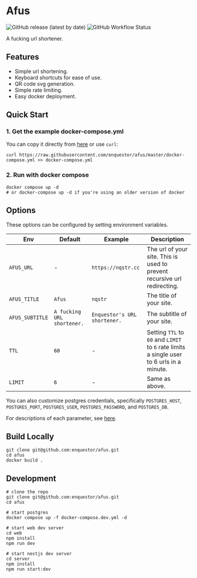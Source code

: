 # Afus
![GitHub release (latest by date)](https://img.shields.io/github/v/release/enquestor/afus)
![GitHub Workflow Status](https://img.shields.io/github/actions/workflow/status/enquestor/afus/build.yml)

A fucking url shortener.

## Features
- Simple url shortening.
- Keyboard shortcuts for ease of use.
- QR code svg generation.
- Simple rate limiting.
- Easy docker deployment.

## Quick Start
### 1. Get the example docker-compose.yml
You can copy it directly from [here](https://raw.githubusercontent.com/enquestor/afus/master/docker-compose.yml) or use `curl`:
```
curl https://raw.githubusercontent.com/enquestor/afus/master/docker-compose.yml >> docker-compose.yml
```

### 2. Run with docker compose
```
docker compose up -d
# or docker-compose up -d if you're using an older version of docker
```

## Options
These options can be configured by setting environment variables.

| Env | Default | Example | Description |
| - | - | - | - |
| `AFUS_URL` | - | `https://nqstr.cc` | The url of your site. This is used to prevent recursive url redirecting. |
| `AFUS_TITLE` | `Afus` | `nqstr` | The title of your site. |
| `AFUS_SUBTITLE` | `A fucking URL shortener.` | `Enquestor's URL shortener.` | The subtitle of your site. |
| `TTL` | `60` | - | Setting `TTL` to `60` and `LIMIT` to `6` rate limits a single user to 6 urls in a minute. |
| `LIMIT` | `6` | - | Same as above. |

You can also customize postgres credentials, specifically `POSTGRES_HOST`, `POSTGRES_PORT`, `POSTGRES_USER`, `POSTGRES_PASSWORD`, and `POSTGRES_DB`.

For descriptions of each parameter, see [here](https://hub.docker.com/_/postgres).

## Build Locally
```
git clone git@github.com:enquestor/afus.git
cd afus
docker build .
```

## Development
```
# clone the repo
git clone git@github.com:enquestor/afus.git
cd afus

# start postgres
docker compose up -f docker-compose.dev.yml -d

# start web dev server
cd web
npm install
npm run dev

# start nestjs dev server
cd server
npm install
npm run start:dev
```
